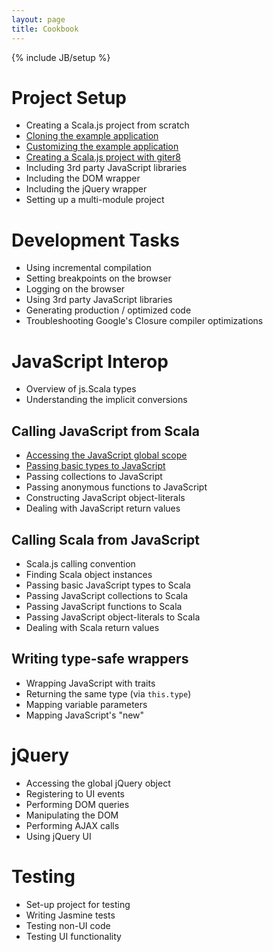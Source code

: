 ```yaml
---
layout: page
title: Cookbook
---
```

{% include JB/setup %}

# Project Setup

* Creating a Scala.js project from scratch
* [Cloning the example application](./setup/example-app.html)
* [Customizing the example application](./setup/customize-app.html)
* [Creating a Scala.js project with giter8](./setup/giter8.html)
* Including 3rd party JavaScript libraries
* Including the DOM wrapper
* Including the jQuery wrapper
* Setting up a multi-module project

# Development Tasks

* Using incremental compilation
* Setting breakpoints on the browser
* Logging on the browser
* Using 3rd party JavaScript libraries
* Generating production / optimized code
* Troubleshooting Google's Closure compiler optimizations

# JavaScript Interop

* Overview of js.Scala types
* Understanding the implicit conversions

## Calling JavaScript from Scala

* [Accessing the JavaScript global scope](./interop/accessing-global-scope.html)
* [Passing basic types to JavaScript](./interop/passing-basic-types.html)
* Passing collections to JavaScript
* Passing anonymous functions to JavaScript
* Constructing JavaScript object-literals
* Dealing with JavaScript return values

## Calling Scala from JavaScript

* Scala.js calling convention
* Finding Scala object instances
* Passing basic JavaScript types to Scala
* Passing JavaScript collections to Scala
* Passing JavaScript functions to Scala
* Passing JavaScript object-literals to Scala
* Dealing with Scala return values

## Writing type-safe wrappers

* Wrapping JavaScript with traits
* Returning the same type (via `this.type`)
* Mapping variable parameters
* Mapping JavaScript's "new"

# jQuery

* Accessing the global jQuery object
* Registering to UI events
* Performing DOM queries
* Manipulating the DOM
* Performing AJAX calls
* Using jQuery UI

# Testing

* Set-up project for testing
* Writing Jasmine tests
* Testing non-UI code
* Testing UI functionality

